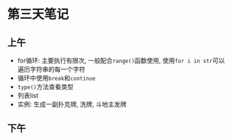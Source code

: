 # 第三天笔记

## 上午

- for循环: 主要执行有限次, 一般配合`range()`函数使用, 使用`for i in str`可以遍历字符串的每一个字符
- 循环中使用`break`和`continue`
- `type()`方法查看类型
- 列表list
- 实例: 生成一副扑克牌, 洗牌, 斗地主发牌

## 下午
